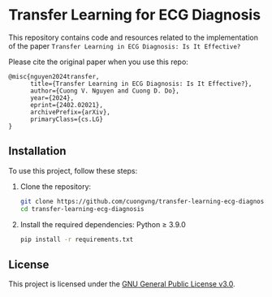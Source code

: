 # Transfer Learning for ECG Diagnosis

This repository contains code and resources related to the implementation of the paper `Transfer Learning in ECG Diagnosis: Is It Effective?`

Please cite the original paper when you use this repo:
```
@misc{nguyen2024transfer,
      title={Transfer Learning in ECG Diagnosis: Is It Effective?}, 
      author={Cuong V. Nguyen and Cuong D. Do},
      year={2024},
      eprint={2402.02021},
      archivePrefix={arXiv},
      primaryClass={cs.LG}
}
```

## Installation

To use this project, follow these steps:

1. Clone the repository:

    ```bash
    git clone https://github.com/cuongvng/transfer-learning-ecg-diagnosis.git
    cd transfer-learning-ecg-diagnosis
    ```

2. Install the required dependencies: Python ≥ 3.9.0

    ```bash
    pip install -r requirements.txt
    ```

## License

This project is licensed under the [GNU General Public License v3.0](LICENSE).
